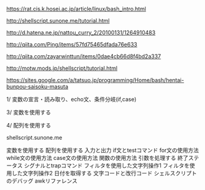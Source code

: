 https://rat.cis.k.hosei.ac.jp/article/linux/bash_intro.html

http://shellscript.sunone.me/tutorial.html

http://d.hatena.ne.jp/nattou_curry_2/20100131/1264910483

http://qiita.com/Ping/items/57fd75465dfada76e633

http://qiita.com/zayarwinttun/items/0dae4cb66d8f4bd2a337

http://motw.mods.jp/shellscript/tutorial.html

https://sites.google.com/a/tatsuo.jp/programming/Home/bash/hentai-bunpou-saisoku-masuta


1/
変数の宣言・読み取り、echo文、条件分岐(if,case)

3/
変数を使用する

4/
配列を使用する

shellscript.sunone.me

変数を使用する
配列を使用する
入力と出力
if文とtestコマンド
for文の使用方法
while文の使用方法
case文の使用方法
関数の使用方法
引数を処理する
終了ステータス
シグナルとtrapコマンド
フィルタを使用した文字列操作1
フィルタを使用した文字列操作2
日付を取得する
文字コードと改行コード
シェルスクリプトのデバッグ
awkリファレンス
